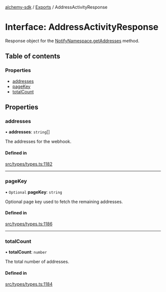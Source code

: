 [alchemy-sdk](../README.md) / [Exports](../modules.md) / AddressActivityResponse

# Interface: AddressActivityResponse

Response object for the [NotifyNamespace.getAddresses](../classes/NotifyNamespace.md#getaddresses) method.

## Table of contents

### Properties

- [addresses](AddressActivityResponse.md#addresses)
- [pageKey](AddressActivityResponse.md#pagekey)
- [totalCount](AddressActivityResponse.md#totalcount)

## Properties

### addresses

• **addresses**: `string`[]

The addresses for the webhook.

#### Defined in

[src/types/types.ts:1182](https://github.com/alchemyplatform/alchemy-sdk-js/blob/4e3af22/src/types/types.ts#L1182)

___

### pageKey

• `Optional` **pageKey**: `string`

Optional page key used to fetch the remaining addresses.

#### Defined in

[src/types/types.ts:1186](https://github.com/alchemyplatform/alchemy-sdk-js/blob/4e3af22/src/types/types.ts#L1186)

___

### totalCount

• **totalCount**: `number`

The total number of addresses.

#### Defined in

[src/types/types.ts:1184](https://github.com/alchemyplatform/alchemy-sdk-js/blob/4e3af22/src/types/types.ts#L1184)
